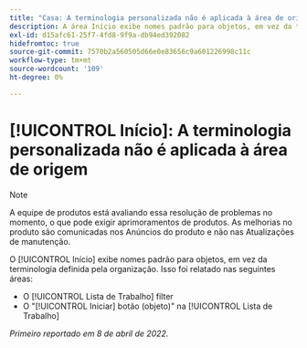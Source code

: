 ```yaml
---
title: "Casa: A terminologia personalizada não é aplicada à área de origem"
description: A área Início exibe nomes padrão para objetos, em vez da terminologia definida pela organização. Isso foi relatado em várias áreas.
exl-id: d15afc61-25f7-4fd8-9f9a-db94ed392082
hidefromtoc: true
source-git-commit: 7570b2a560505d66e0e83656c9a601226998c11c
workflow-type: tm+mt
source-wordcount: '109'
ht-degree: 0%

---
```


# [!UICONTROL Início]: A terminologia personalizada não é aplicada à área de origem

>[!NOTE]
>
>A equipe de produtos está avaliando essa resolução de problemas no momento, o que pode exigir aprimoramentos de produtos. As melhorias no produto são comunicadas nos Anúncios do produto e não nas Atualizações de manutenção.

O [!UICONTROL Início] exibe nomes padrão para objetos, em vez da terminologia definida pela organização. Isso foi relatado nas seguintes áreas:

* O [!UICONTROL Lista de Trabalho] filter
* O &quot;[!UICONTROL Iniciar] botão (objeto)&quot; na [!UICONTROL Lista de Trabalho]

_Primeiro reportado em 8 de abril de 2022._
